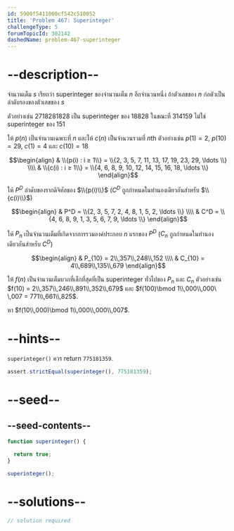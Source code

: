 ```yaml
---
id: 5900f5411000cf542c510052
title: 'Problem 467: Superinteger'
challengeType: 5
forumTopicId: 302142
dashedName: problem-467-superinteger
---
```


# --description--

จำนวนเต็ม $s$ เรียกว่า superinteger ของจำนวนเต็ม $n$ อีกจำนวนหนึ่ง ถ้าตัวเลขของ $n$ ก่อตัวเป็นลำดับรองของตัวเลขของ $s$

ตัวอย่างเช่น 2718281828 เป็น superinteger ของ 18828 ในขณะที่ 314159 ไม่ใช่ superinteger ของ 151

ให้ $p(n)$ เป็นจำนวนเฉพาะที่ $n$ และให้ $c(n)$ เป็นจำนวนรวมที่ $n$th ตัวอย่างเช่น $p(1) = 2$, $p(10) = 29$, $c(1) = 4$ และ $c(10) = 18$

$$\begin{align}
  & \\{p(i) : i ≥ 1\\} = \\{2, 3, 5, 7, 11, 13, 17, 19, 23, 29, \ldots \\} \\\\
  & \\{c(i) : i ≥ 1\\} = \\{4, 6, 8, 9, 10, 12, 14, 15, 16, 18, \ldots \\}
\end{align}$$

ให้ $P^D$ ลำดับของรากดิจิทัลของ $\\{p(i)\\}$ ($C^D$ ถูกกำหนดในทำนองเดียวกันสำหรับ $\\{c(i)\\}$)

$$\begin{align}
  & P^D = \\{2, 3, 5, 7, 2, 4, 8, 1, 5, 2, \ldots \\} \\\\
  & C^D = \\{4, 6, 8, 9, 1, 3, 5, 6, 7, 9, \ldots \\}
\end{align}$$

ให้ $P_n$ เป็นจำนวนเต็มที่เกิดจากการรวมองค์ประกอบ $n$ แรกของ $P^D$ ($C_n$ ถูกกำหนดในทำนองเดียวกันสำหรับ $C^D$)

$$\begin{align}
  & P_{10} = 2\\,357\\,248\\,152 \\\\
  & C_{10} = 4\\,689\\,135\\,679
\end{align}$$

ให้ $f(n)$ เป็นจำนวนเต็มบวกที่เล็กที่สุดที่เป็น superinteger ทั่วไปของ $P_n$ และ $C_n$ ตัวอย่างเช่น $f(10) = 2\\,357\\,246\\,891\\,352\\,679$ และ $f(100)\bmod 1\\,000\\,000\ \,007 = 771\\,661\\,825$.

หา $f(10\\,000)\bmod 1\\,000\\,000\\,007$.

# --hints--

`superinteger()` ควร return `775181359`.

```js
assert.strictEqual(superinteger(), 775181359);
```

# --seed--

## --seed-contents--

```js
function superinteger() {

  return true;
}

superinteger();
```

# --solutions--

```js
// solution required
```
